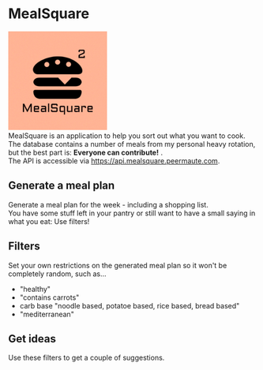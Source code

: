 # MealSquare
<img src="/src/main/resources/MealSquareLogo.png" alt="drawing" width="200"></img><br>
MealSquare is an application to help you sort out what you want to cook.<br>
The database contains a number of meals from my personal heavy rotation, but the best part is: **Everyone can contribute!** .<br>
The API is accessible via https://api.mealsquare.peermaute.com.

## Generate a meal plan
Generate a meal plan for the week - including a shopping list.\
You have some stuff left in your pantry or still want to have a small saying in what you eat: Use filters!

## Filters
Set your own restrictions on the generated meal plan so it won't be completely random, such as...

- "healthy"
- "contains carrots"
- carb base
  "noodle based, potatoe based, rice based, bread based"
- "mediterranean"

## Get ideas
Use these filters to get a couple of suggestions.
